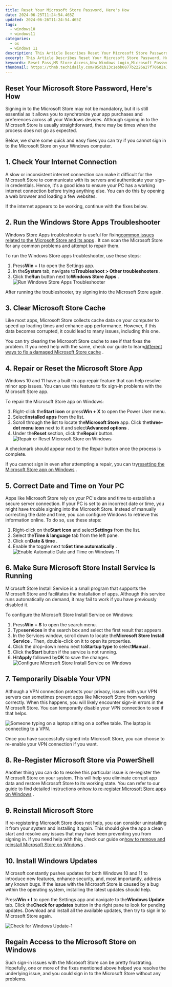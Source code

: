 ```yaml
---
title: Reset Your Microsoft Store Password, Here's How
date: 2024-06-25T11:24:54.465Z
updated: 2024-06-26T11:24:54.465Z
tags:
  - windows10
  - windows11
categories:
  - os
  - windows 11
description: This Article Describes Reset Your Microsoft Store Password, Here's How
excerpt: This Article Describes Reset Your Microsoft Store Password, Here's How
keywords: Reset Pass,MS Store Access,New Windows Login,Microsoft Password Fix,Update User Credentials,Secure Microsoft Account,Windows 10/11 Pass Reset
thumbnail: https://thmb.techidaily.com/85d1b13c1ebb0877b2226a27f70682a117714d804f026be8d035e08eecc94b3e.jpg
---
```


## Reset Your Microsoft Store Password, Here's How

 Signing in to the Microsoft Store may not be mandatory, but it is still essential as it allows you to synchronize your app purchases and preferences across all your Windows devices. Although signing in to the Microsoft Store is usually straightforward, there may be times when the process does not go as expected.

 Below, we share some quick and easy fixes you can try if you cannot sign in to the Microsoft Store on your Windows computer.

## 1\. Check Your Internet Connection

 A slow or inconsistent internet connection can make it difficult for the Microsoft Store to communicate with its servers and authenticate your sign-in credentials. Hence, it's a good idea to ensure your PC has a working internet connection before trying anything else. You can do this by opening a web browser and loading a few websites.

If the internet appears to be working, continue with the fixes below.

## 2\. Run the Windows Store Apps Troubleshooter

 Windows Store Apps troubleshooter is useful for fixing[common issues related to the Microsoft Store and its apps](https://www.makeuseof.com/tag/5-tips-fix-windows-store-app-issues-windows-10/) . It can scan the Microsoft Store for any common problems and attempt to repair them.

To run the Windows Store apps troubleshooter, use these steps:

1. Press**Win + I** to open the Settings app.
2. In the**System** tab, navigate to**Troubleshoot > Other troubleshooters** .
3. Click the**Run** button next to**Windows Store Apps** .  
![Run Windows Store Apps Troubleshooter](https://static1.makeuseofimages.com/wordpress/wp-content/uploads/2023/03/run-windows-store-apps-troubleshooter.jpg)

 After running the troubleshooter, try signing into the Microsoft Store again.

## 3\. Clear Microsoft Store Cache

 Like most apps, Microsoft Store collects cache data on your computer to speed up loading times and enhance app performance. However, if this data becomes corrupted, it could lead to many issues, including this one.

 You can try clearing the Microsoft Store cache to see if that fixes the problem. If you need help with the same, check our guide to learn[different ways to fix a damaged Microsoft Store cache](https://www.makeuseof.com/ways-to-fix-damaged-microsoft-store-cache/) .

## 4\. Repair or Reset the Microsoft Store App

 Windows 10 and 11 have a built-in app repair feature that can help resolve minor app issues. You can use this feature to fix sign-in problems with the Microsoft Store app.

To repair the Microsoft Store app on Windows:

1. Right-click the**Start icon** or press**Win + X** to open the Power User menu.
2. Select**Installed apps** from the list.
3. Scroll through the list to locate the**Microsoft Store** app. Click the**three-dot menu icon** next to it and select**Advanced options** .
4. Under the**Reset** section, click the**Repair** button.  
![Repair or Reset Microsoft Store on Windows](https://static1.makeuseofimages.com/wordpress/wp-content/uploads/2023/03/repair-or-reset-microsoft-store-on-windows.jpg)

 A checkmark should appear next to the Repair button once the process is complete.

 If you cannot sign in even after attempting a repair, you can try[resetting the Microsoft Store app on Windows](https://www.makeuseof.com/windows-10-11-reset-microsoft-store/) .

## 5\. Correct Date and Time on Your PC

 Apps like Microsoft Store rely on your PC's date and time to establish a secure server connection. If your PC is set to an incorrect date or time, you might have trouble signing into the Microsoft Store. Instead of manually correcting the date and time, you can configure Windows to retrieve this information online. To do so, use these steps:

1. Right-click on the**Start icon** and select**Settings** from the list.
2. Select the**Time & language** tab from the left pane.
3. Click on**Date & time** .
4. Enable the toggle next to**Set time automatically** .  
![Enable Automatic Date and Time on Windows 11](https://static1.makeuseofimages.com/wordpress/wp-content/uploads/2023/03/enable-automatic-date-and-time-on-windows-11.jpg)

## 6\. Make Sure Microsoft Store Install Service Is Running

 Microsoft Store Install Service is a small program that supports the Microsoft Store and facilitates the installation of apps. Although this service runs automatically on demand, it may fail to work if you have previously disabled it.

To configure the Microsoft Store Install Service on Windows:

1. Press**Win + S** to open the search menu.
2. Type**services** in the search box and select the first result that appears.
3. In the Services window, scroll down to locate the**Microsoft Store Install Service** . Then, double-click on it to open its properties.
4. Click the drop-down menu next to**Startup type** to select**Manual** .
5. Click the**Start** button if the service is not running.
6. Hit**Apply** followed by**OK** to save the changes.  
![Configure Microsoft Store Install Service on Windows](https://static1.makeuseofimages.com/wordpress/wp-content/uploads/2023/03/configure-microsoft-store-install-service-on-windows.jpg)

## 7\. Temporarily Disable Your VPN

 Although a VPN connection protects your privacy, issues with your VPN servers can sometimes prevent apps like Microsoft Store from working correctly. When this happens, you will likely encounter sign-in errors in the Microsoft Store. You can temporarily disable your VPN connection to see if that helps.

![Someone typing on a laptop sitting on a coffee table. The laptop is connecting to a VPN.](https://static1.makeuseofimages.com/wordpress/wp-content/uploads/2023/03/laptop-connecting-to-a-vpn.jpg)

 Once you have successfully signed into Microsoft Store, you can choose to re-enable your VPN connection if you want.

## 8\. Re-Register Microsoft Store via PowerShell

 Another thing you can do to resolve this particular issue is re-register the Microsoft Store on your system. This will help you eliminate corrupt app data and restore Microsoft Store to its working state. You can refer to our guide to find detailed instructions on[how to re-register Microsoft Store apps on Windows](https://www.makeuseof.com/reregister-microsoft-store-apps-windows/) .

## 9\. Reinstall Microsoft Store

 If re-registering Microsoft Store does not help, you can consider uninstalling it from your system and installing it again. This should give the app a clean start and resolve any issues that may have been preventing you from signing in. If you need help with this, check our guide on[how to remove and reinstall Microsoft Store on Windows](https://www.makeuseof.com/remove-reinstall-microsoft-store-windows-11/) .

## 10\. Install Windows Updates

 Microsoft constantly pushes updates for both Windows 10 and 11 to introduce new features, enhance security, and, most importantly, address any known bugs. If the issue with the Microsoft Store is caused by a bug within the operating system, installing the latest updates should help.

 Press**Win + I** to open the Settings app and navigate to the**Windows Update** tab. Click the**Check for updates** button in the right pane to look for pending updates. Download and install all the available updates, then try to sign in to Microsoft Store again.

![Check for Windows Update-1](https://static1.makeuseofimages.com/wordpress/wp-content/uploads/2023/03/check-for-windows-update-1.jpg)

## Regain Access to the Microsoft Store on Windows

 Such sign-in issues with the Microsoft Store can be pretty frustrating. Hopefully, one or more of the fixes mentioned above helped you resolve the underlying issue, and you could sign in to the Microsoft Store without any problems.


<ins class="adsbygoogle"
     style="display:block"
     data-ad-format="autorelaxed"
     data-ad-client="ca-pub-7571918770474297"
     data-ad-slot="1223367746"></ins>



<ins class="adsbygoogle"
     style="display:block"
     data-ad-client="ca-pub-7571918770474297"
     data-ad-slot="8358498916"
     data-ad-format="auto"
     data-full-width-responsive="true"></ins>


